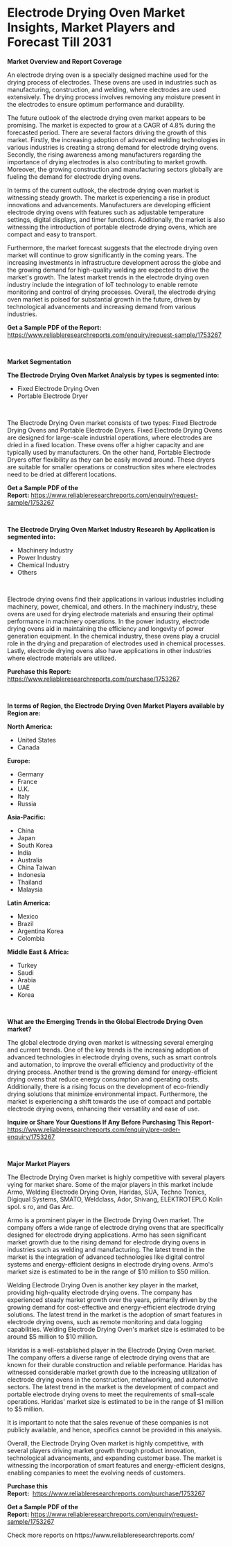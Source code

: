 <p><h1>Electrode Drying Oven Market Insights, Market Players and Forecast Till 2031</h1></p><p><strong>Market Overview and Report Coverage</strong></p>
<p><p>An electrode drying oven is a specially designed machine used for the drying process of electrodes. These ovens are used in industries such as manufacturing, construction, and welding, where electrodes are used extensively. The drying process involves removing any moisture present in the electrodes to ensure optimum performance and durability.</p><p>The future outlook of the electrode drying oven market appears to be promising. The market is expected to grow at a CAGR of 4.8% during the forecasted period. There are several factors driving the growth of this market. Firstly, the increasing adoption of advanced welding technologies in various industries is creating a strong demand for electrode drying ovens. Secondly, the rising awareness among manufacturers regarding the importance of drying electrodes is also contributing to market growth. Moreover, the growing construction and manufacturing sectors globally are fueling the demand for electrode drying ovens.</p><p>In terms of the current outlook, the electrode drying oven market is witnessing steady growth. The market is experiencing a rise in product innovations and advancements. Manufacturers are developing efficient electrode drying ovens with features such as adjustable temperature settings, digital displays, and timer functions. Additionally, the market is also witnessing the introduction of portable electrode drying ovens, which are compact and easy to transport.</p><p>Furthermore, the market forecast suggests that the electrode drying oven market will continue to grow significantly in the coming years. The increasing investments in infrastructure development across the globe and the growing demand for high-quality welding are expected to drive the market's growth. The latest market trends in the electrode drying oven industry include the integration of IoT technology to enable remote monitoring and control of drying processes. Overall, the electrode drying oven market is poised for substantial growth in the future, driven by technological advancements and increasing demand from various industries.</p></p>
<p><strong>Get a Sample PDF of the Report:</strong> <a href="https://www.reliableresearchreports.com/enquiry/request-sample/1753267">https://www.reliableresearchreports.com/enquiry/request-sample/1753267</a></p>
<p>&nbsp;</p>
<p><strong>Market Segmentation</strong></p>
<p><strong>The Electrode Drying Oven Market Analysis by types is segmented into:</strong></p>
<p><ul><li>Fixed Electrode Drying Oven</li><li>Portable Electrode Dryer</li></ul></p>
<p>&nbsp;</p>
<p><p>The Electrode Drying Oven market consists of two types: Fixed Electrode Drying Ovens and Portable Electrode Dryers. Fixed Electrode Drying Ovens are designed for large-scale industrial operations, where electrodes are dried in a fixed location. These ovens offer a higher capacity and are typically used by manufacturers. On the other hand, Portable Electrode Dryers offer flexibility as they can be easily moved around. These dryers are suitable for smaller operations or construction sites where electrodes need to be dried at different locations.</p></p>
<p><strong>Get a Sample PDF of the Report:</strong>&nbsp;<a href="https://www.reliableresearchreports.com/enquiry/request-sample/1753267">https://www.reliableresearchreports.com/enquiry/request-sample/1753267</a></p>
<p>&nbsp;</p>
<p><strong>The Electrode Drying Oven Market Industry Research by Application is segmented into:</strong></p>
<p><ul><li>Machinery Industry</li><li>Power Industry</li><li>Chemical Industry</li><li>Others</li></ul></p>
<p>&nbsp;</p>
<p><p>Electrode drying ovens find their applications in various industries including machinery, power, chemical, and others. In the machinery industry, these ovens are used for drying electrode materials and ensuring their optimal performance in machinery operations. In the power industry, electrode drying ovens aid in maintaining the efficiency and longevity of power generation equipment. In the chemical industry, these ovens play a crucial role in the drying and preparation of electrodes used in chemical processes. Lastly, electrode drying ovens also have applications in other industries where electrode materials are utilized.</p></p>
<p><strong>Purchase this Report:</strong>&nbsp; <a href="https://www.reliableresearchreports.com/purchase/1753267">https://www.reliableresearchreports.com/purchase/1753267</a></p>
<p>&nbsp;</p>
<p><strong>In terms of Region, the Electrode Drying Oven Market Players available by Region are:</strong></p>
<p>
    <p> <strong> North America: </strong>
        <ul>
            <li>United States</li>
            <li>Canada</li>
        </ul>
        </p> 
    <p> <strong> Europe: </strong>
        <ul>
            <li>Germany</li>
            <li>France</li>
            <li>U.K.</li>
            <li>Italy</li>
            <li>Russia</li>
        </ul>
        </p> 
    <p> <strong> Asia-Pacific: </strong>
        <ul>
            <li>China</li>
            <li>Japan</li>
            <li>South Korea</li>
            <li>India</li>
            <li>Australia</li>
            <li>China Taiwan</li>
            <li>Indonesia</li>
            <li>Thailand</li>
            <li>Malaysia</li>
        </ul>
        </p> 
    <p> <strong> Latin America: </strong>
        <ul>
            <li>Mexico</li>
            <li>Brazil</li>
            <li>Argentina Korea</li>
            <li>Colombia</li>
        </ul>
        </p> 
    <p> <strong> Middle East & Africa: </strong>
        <ul>
            <li>Turkey</li>
            <li>Saudi</li>
            <li>Arabia</li>
            <li>UAE</li>
            <li>Korea</li>
        </ul>
    </p>
    </p>
<p>&nbsp;</p>
<p><strong>What are the Emerging Trends in the Global Electrode Drying Oven market?</strong></p>
<p><p>The global electrode drying oven market is witnessing several emerging and current trends. One of the key trends is the increasing adoption of advanced technologies in electrode drying ovens, such as smart controls and automation, to improve the overall efficiency and productivity of the drying process. Another trend is the growing demand for energy-efficient drying ovens that reduce energy consumption and operating costs. Additionally, there is a rising focus on the development of eco-friendly drying solutions that minimize environmental impact. Furthermore, the market is experiencing a shift towards the use of compact and portable electrode drying ovens, enhancing their versatility and ease of use.</p></p>
<p><strong>Inquire or Share Your Questions If Any Before Purchasing This Report</strong>- <a href="https://www.reliableresearchreports.com/enquiry/pre-order-enquiry/1753267">https://www.reliableresearchreports.com/enquiry/pre-order-enquiry/1753267</a></p>
<p>&nbsp;</p>
<p><strong>Major Market Players</strong></p>
<p><p>The Electrode Drying Oven market is highly competitive with several players vying for market share. Some of the major players in this market include Armo, Welding Electrode Drying Oven, Haridas, SÜA, Techno Tronics, Digiqual Systems, SMATO, Weldclass, Ador, Shivang, ELEKTROTEPLO Kolín spol. s ro, and Gas Arc.</p><p>Armo is a prominent player in the Electrode Drying Oven market. The company offers a wide range of electrode drying ovens that are specifically designed for electrode drying applications. Armo has seen significant market growth due to the rising demand for electrode drying ovens in industries such as welding and manufacturing. The latest trend in the market is the integration of advanced technologies like digital control systems and energy-efficient designs in electrode drying ovens. Armo's market size is estimated to be in the range of $10 million to $50 million.</p><p>Welding Electrode Drying Oven is another key player in the market, providing high-quality electrode drying ovens. The company has experienced steady market growth over the years, primarily driven by the growing demand for cost-effective and energy-efficient electrode drying solutions. The latest trend in the market is the adoption of smart features in electrode drying ovens, such as remote monitoring and data logging capabilities. Welding Electrode Drying Oven's market size is estimated to be around $5 million to $10 million.</p><p>Haridas is a well-established player in the Electrode Drying Oven market. The company offers a diverse range of electrode drying ovens that are known for their durable construction and reliable performance. Haridas has witnessed considerable market growth due to the increasing utilization of electrode drying ovens in the construction, metalworking, and automotive sectors. The latest trend in the market is the development of compact and portable electrode drying ovens to meet the requirements of small-scale operations. Haridas' market size is estimated to be in the range of $1 million to $5 million.</p><p>It is important to note that the sales revenue of these companies is not publicly available, and hence, specifics cannot be provided in this analysis.</p><p>Overall, the Electrode Drying Oven market is highly competitive, with several players driving market growth through product innovation, technological advancements, and expanding customer base. The market is witnessing the incorporation of smart features and energy-efficient designs, enabling companies to meet the evolving needs of customers.</p></p>
<p><strong>Purchase this Report:</strong>&nbsp;&nbsp;<a href="https://www.reliableresearchreports.com/purchase/1753267">https://www.reliableresearchreports.com/purchase/1753267</a></p>
<p></p>
<p><strong>Get a Sample PDF of the Report:</strong>&nbsp;<a href="https://www.reliableresearchreports.com/enquiry/request-sample/1753267">https://www.reliableresearchreports.com/enquiry/request-sample/1753267</a></p>
<p>Check more reports on https://www.reliableresearchreports.com/</p>